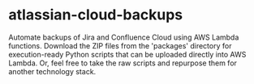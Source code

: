 # atlassian-cloud-backups
Automate backups of Jira and Confluence Cloud using AWS Lambda functions. Download the ZIP files from the 'packages' directory for execution-ready Python scripts that can be uploaded directly into AWS Lambda. Or, feel free to take the raw scripts and repurpose them for another technology stack.
